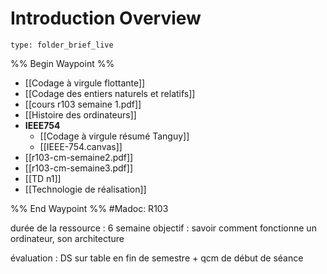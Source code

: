 # Introduction Overview
 
```ccard
type: folder_brief_live
```
 
%% Begin Waypoint %%
- [[Codage à virgule flottante]]
- [[Codage des entiers naturels et relatifs]]
- [[cours r103 semaine 1.pdf]]
- [[Histoire des ordinateurs]]
- **IEEE754**
	- [[Codage à virgule résumé Tanguy]]
	- [[IEEE-754.canvas]]
- [[r103-cm-semaine2.pdf]]
- [[r103-cm-semaine3.pdf]]
- [[TD n1]]
- [[Technologie de réalisation]]

%% End Waypoint %%
#Madoc: R103

durée de la ressource : 6 semaine
objectif : savoir comment fonctionne un ordinateur, son architecture

évaluation : DS sur table en fin de semestre + qcm de début de séance